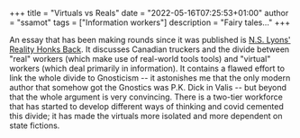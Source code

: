 +++
title = "Virtuals vs Reals"
date = "2022-05-16T07:25:53+01:00"
author = "ssamot"
tags = ["Information workers"]
description = "Fairy tales..."
+++

An essay that has been making rounds since it was published is [N.S. Lyons' Reality Honks Back](https://theupheaval.substack.com/p/reality-honks-back). It discusses Canadian truckers and the divide between "real" workers (which make use of real-world tools tools) and "virtual" workers (which deal primarily in information). It contains a flawed effort to link the whole divide to Gnosticism -- it astonishes me that the only modern author that somehow got the Gnostics was P.K. Dick in Valis -- but beyond that the whole argument is very convincing. There is a two-tier workforce that has started to develop different ways of thinking and covid cemented this divide; it has made the virtuals more isolated and more dependent on state fictions.
